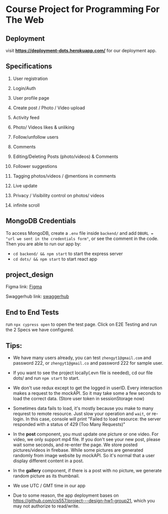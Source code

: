 # Course Project for Programming For The Web

## Deployment
visit **https://deployment-dots.herokuapp.com/** for our deployment app.

## Specifications
1. User registration

2. Login/Auth

3. User profile page

4. Create post / Photo / Video upload

5. Activity feed

6. Photo/ Videos likes & unliking

7. Follow/unfollow users

8. Comments

9. Editing/Deleting Posts (photo/videos) & Comments

10. Follower suggestions

11. Tagging photos/videos / @mentions in comments

12. Live update

13. Privacy / Visibility control on photos/ videos

14. infinite scroll

## MongoDB Credentials
To access MongoDB, create a `.env` file inside `backend/` and add `DBURL = "url we sent in the credentials form"`, or see the comment in the code. 
Then you are able to run our app by:
- `cd backend/ && npm start` to start the express server
- `cd dots/ && npm start` to start react app

## project_design
Figma link: [Figma](https://www.figma.com/file/2zKBicT9YGqXbUttyQ4yne/Group21-Project?node-id=0%3A1)

Swaggerhub link: [swaggerhub](https://app.swaggerhub.com/apis/ZXY9815_1/Group21_openapi2/1.0.0)

## End to End Tests
run `npx cypress open` to open the test page. Click on E2E Testing and run the 2 Specs we have configured.

## Tips: 
- We have many users already, you can test `zhengyt1@gmail.com` and password 222, or `zhengyt1@gmail.co` and password 222 for sample user.

- If you want to see the project locally(.evn file is needed), cd our file dots/ and run `npm start` to start.

- We don't use redux except to get the logged in userID. Every interaction makes a request to the mockAPI. So it may take some a few seconds to load the correct data. (Store user token in sessionStorage now)

- Sometimes data fails to load, it's mostly because you make to many requrest to remote resource. Just slow your operation and `wait`, or re-login. In this case, console will print "Failed to load resource: the server responded with a status of 429 (Too Many Requests)"

- In the **post** component, you must update one picture or one video. For video, we only support mp4 file. If you don't see your new post, please wait some seconds, and re-enter the page. We store posted pictures/videos in firebase. While some pictures are generated randomly from image website by mockAPI. So it's normal that a user display different content in a post.

- In the **gallery** component, if there is a post with no picture, we generate random picture as its thumbnail.

- We use UTC / GMT time in our app

- Due to some reason, the app deployment bases on https://github.com/cis557/project---design-hw1-group21, which you may not authorize to read/write.
